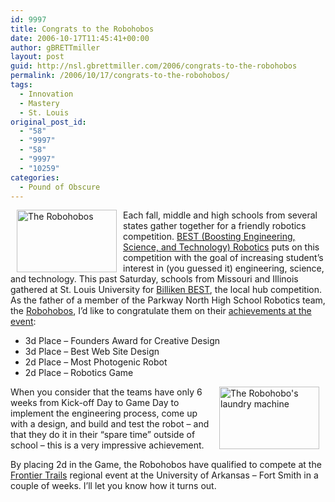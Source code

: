 ```yaml
---
id: 9997
title: Congrats to the Robohobos
date: 2006-10-17T11:45:41+00:00
author: gBRETTmiller
layout: post
guid: http://nsl.gbrettmiller.com/2006/congrats-to-the-robohobos
permalink: /2006/10/17/congrats-to-the-robohobos/
tags:
  - Innovation
  - Mastery
  - St. Louis
original_post_id:
  - "58"
  - "9997"
  - "58"
  - "9997"
  - "10259"
categories:
  - Pound of Obscure
---
```

<img hspace="10" align="left" title="The Robohobos" width="160" height="100" id="image60" alt="The Robohobos" src="http://nostraightlines.files.wordpress.com/2006/10/robohobos1.jpg?resize=160%2C100" data-recalc-dims="1" />Each fall, middle and high schools from several states gather together for a friendly robotics competition. [BEST (Boosting Engineering, Science, and Technology) Robotics](http://www.bestinc.org/MVC/ "BEST Robotics Inc: Middle and High School Robotics Competition") puts on this competition with the goal of increasing student&#8217;s interest in (you guessed it) engineering, science, and technology. This past Saturday, schools from Missouri and Illinois gathered at St. Louis University for [Billiken BEST](http://www.slu.edu/billikenbest/purpose_billiken_best.html "Billiken BEST - St. Louis University"), the local hub competition.  
As the father of a member of the Parkway North High School Robotics team, the [Robohobos](http://www.geocities.com/pnh_robotics/ "Welcome to the Homepage of Parkway North High's Robohobos"), I&#8217;d like to congratulate them on their [achievements at the event](http://www.slu.edu/billikenbest/2005_gameday.html "Billiken BEST 2006 Game Day results"):

<div>
  <ul>
    <li>
      3d Place &#8211; Founders Award for Creative Design
    </li>
    <li>
      3d Place &#8211; Best Web Site Design
    </li>
    <li>
      2d Place &#8211; Most Photogenic Robot
    </li>
    <li>
      2d Place &#8211; Robotics Game
    </li>
  </ul>
</div>

<img hspace="10" align="right" width="160" height="100" title="The Robohobo's laundry machine" id="image61" alt="The Robohobo's laundry machine" src="http://nostraightlines.files.wordpress.com/2006/10/laundry_machine_2.jpg?resize=160%2C100" data-recalc-dims="1" /> When you consider that the teams have only 6 weeks from Kick-off Day to Game Day to implement the engineering process, come up with a design, and build and test the robot &#8211; and that they do it in their &#8220;spare time&#8221; outside of school &#8211; this is a very impressive achievement.

By placing 2d in the Game, the Robohobos have qualified to compete at the [Frontier Trails](http://www.uafortsmith.edu/FTBEST "Frontier Trails BEST - UA Fort Smith") regional event at the University of Arkansas &#8211; Fort Smith in a couple of weeks. I&#8217;ll let you know how it turns out.